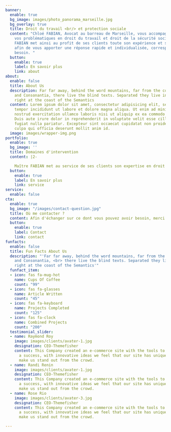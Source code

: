 ```yaml
---
banner:
  enable: true
  bg_image: images/photo_panorama_marseille.jpg
  bg_overlay: true
  title: Droit du travail <br/> et protection sociale
  content: "Chloé FABIAN, Avocat au barreau de Marseille, vous accompagne dans toutes
    vos problématiques en droit du travail et droit de la sécurité sociale.\n\nMaître
    FABIAN met ainsi au profit de ses clients toute son expérience et sa réactivité
    afin de vous apporter une réponse rapide et individualisée, correspondant à votre
    besoin. "
  button:
    enable: true
    label: En savoir plus
    link: about
about:
  enable: false
  title: About Us
  description: Far far away, behind the word mountains, far from the countries Vokalia
    and Consonantia, there live the blind texts. Separated they live in Bookmarksgrove
    right at the coast of the Semantics
  content: Lorem ipsum dolor sit amet, consectetur adipisicing elit, sed do eiusmod
    tempor incididunt ut labore et dolore magna aliqua. Ut enim ad minim veniam, quis
    nostrud exercitation ullamco laboris nisi ut aliquip ex ea commodo consequat.
    Duis aute irure dolor in reprehenderit in voluptate velit esse cillum dolore eu
    fugiat nulla pariatur. Excepteur sint occaecat cupidatat non proident, sunt in
    culpa qui officia deserunt mollit anim id.
  image: images/wrapper-img.png
portfolio:
  enable: true
  bg_image: ''
  title: Domaines d'intervention
  content: |2-

    Maître FABIAN met au service de ses clients son expertise en droit du travail et de la sécurité sociale dans divers domaines.
  button:
    enable: true
    label: En savoir plus
    link: service
service:
  enable: false
cta:
  enable: true
  bg_image: "/images/contact-question.jpg"
  title: Où me contacter ?
  content: Afin d'échanger sur ce dont vous pouvez avoir besoin, merci de ...
  button:
    enable: true
    label: Contact
    link: contact
funfacts:
  enable: false
  title: Fun Facts About Us
  description: "'Far far away, behind the word mountains, far from the countries Vokalia
    and Consonantia, <br> there live the blind texts. Separated they live in Bookmarksgrove
    right at the coast of the Semantics'"
  funfact_item:
  - icon: fas fa-mug-hot
    name: Cups Of Coffee
    count: "99"
  - icon: fas fa-glasses
    name: Article Written
    count: "45"
  - icon: fas fa-keyboard
    name: Projects Completed
    count: "125"
  - icon: fas fa-clock
    name: Combined Projects
    count: "200"
  testimonial_slider:
  - name: Raymond Roy
    image: images/clients/avater-1.jpg
    designation: CEO-Themefisher
    content: This Company created an e-commerce site with the tools to make our business
      a success, with innovative ideas we feel that our site has unique elements that
      make us stand out from the crowd.
  - name: Randi Renin
    image: images/clients/avater-1.jpg
    designation: CEO-Themefisher
    content: This Company created an e-commerce site with the tools to make our business
      a success, with innovative ideas we feel that our site has unique elements that
      make us stand out from the crowd.
  - name: Rose Rio
    image: images/clients/avater-3.jpg
    designation: CEO-Themefisher
    content: This Company created an e-commerce site with the tools to make our business
      a success, with innovative ideas we feel that our site has unique elements that
      make us stand out from the crowd.

---
```

